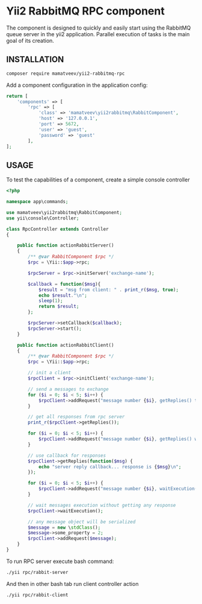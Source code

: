 Yii2 RabbitMQ RPC component
===========================

The component is designed to quickly and easily start using the RabbitMQ queue server in the yii2 application. 
Parallel execution of tasks is the main goal of its creation.

INSTALLATION
------------

```bash
composer require mamatveev/yii2-rabbitmq-rpc
```

Add a component configuration in the application config:

```php
return [
    'components' => [
        'rpc' => [
            'class' => 'mamatveev\yii2rabbitmq\RabbitComponent',
            'host' => '127.0.0.1',
            'port' => 5672,
            'user' => 'guest',
            'password' => 'guest'
        ],
];
```

USAGE
-----

To test the capabilities of a component, create a simple console controller

```php
<?php

namespace app\commands;

use mamatveev\yii2rabbitmq\RabbitComponent;
use yii\console\Controller;

class RpcController extends Controller
{

    public function actionRabbitServer()
    {
        /** @var RabbitComponent $rpc */
        $rpc = \Yii::$app->rpc;

        $rpcServer = $rpc->initServer('exchange-name');

        $callback = function($msg){
            $result = "msg from client: " . print_r($msg, true);
            echo $result."\n";
            sleep(1);
            return $result;
        };

        $rpcServer->setCallback($callback);
        $rpcServer->start();
    }

    public function actionRabbitClient()
    {
        /** @var RabbitComponent $rpc */
        $rpc = \Yii::$app->rpc;

        // init a client
        $rpcClient = $rpc->initClient('exchange-name');

        // send a messages to exchange
        for ($i = 0; $i < 5; $i++) {
            $rpcClient->addRequest("message number {$i}, getReplies() test");
        }

        // get all responses from rpc server
        print_r($rpcClient->getReplies());

        for ($i = 0; $i < 5; $i++) {
            $rpcClient->addRequest("message number {$i}, getReplies() with callback");
        }

        // use callback for responses
        $rpcClient->getReplies(function($msg) {
            echo "server reply callback... response is {$msg}\n";
        });

        for ($i = 0; $i < 5; $i++) {
            $rpcClient->addRequest("message number {$i}, waitExecution() test");
        }

        // wait messages execution without getting any response
        $rpcClient->waitExecution();

        // any message object will be serialized
        $message = new \stdClass();
        $message->some_property = 2;
        $rpcClient->addRequest($message);
    }
}
```

To run RPC server execute bash command:

```bash
./yii rpc/rabbit-server
```

And then in other bash tab run client controller action
 
```bash
./yii rpc/rabbit-client
```
